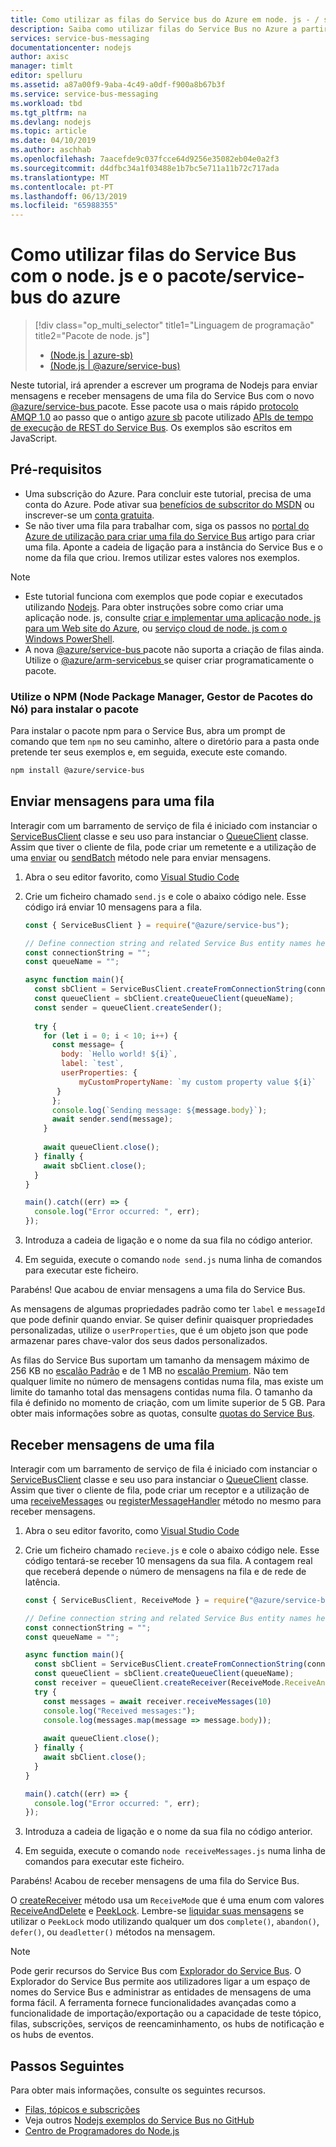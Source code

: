 ```yaml
---
title: Como utilizar as filas do Service bus do Azure em node. js - / service-bus do azure | Documentos da Microsoft
description: Saiba como utilizar filas do Service Bus no Azure a partir de uma aplicação node. js.
services: service-bus-messaging
documentationcenter: nodejs
author: axisc
manager: timlt
editor: spelluru
ms.assetid: a87a00f9-9aba-4c49-a0df-f900a8b67b3f
ms.service: service-bus-messaging
ms.workload: tbd
ms.tgt_pltfrm: na
ms.devlang: nodejs
ms.topic: article
ms.date: 04/10/2019
ms.author: aschhab
ms.openlocfilehash: 7aacefde9c037fcce64d9256e35082eb04e0a2f3
ms.sourcegitcommit: d4dfbc34a1f03488e1b7bc5e711a11b72c717ada
ms.translationtype: MT
ms.contentlocale: pt-PT
ms.lasthandoff: 06/13/2019
ms.locfileid: "65988355"
---
```

# <a name="how-to-use-service-bus-queues-with-nodejs-and-the-azureservice-bus-package"></a>Como utilizar filas do Service Bus com o node. js e o pacote/service-bus do azure
> [!div class="op_multi_selector" title1="Linguagem de programação" title2="Pacote de node. js"]
> - [(Node.js | azure-sb)](service-bus-nodejs-how-to-use-queues.md)
> - [(Node.js | @azure/service-bus)](service-bus-nodejs-how-to-use-queues-new-package.md)

Neste tutorial, irá aprender a escrever um programa de Nodejs para enviar mensagens e receber mensagens de uma fila do Service Bus com o novo [ @azure/service-bus ](https://www.npmjs.com/package/@azure/service-bus) pacote. Esse pacote usa o mais rápido [protocolo AMQP 1.0](service-bus-amqp-overview.md) ao passo que o antigo [azure sb](https://www.npmjs.com/package/azure-sb) pacote utilizado [APIs de tempo de execução de REST do Service Bus](/rest/api/servicebus/service-bus-runtime-rest). Os exemplos são escritos em JavaScript.

## <a name="prerequisites"></a>Pré-requisitos
- Uma subscrição do Azure. Para concluir este tutorial, precisa de uma conta do Azure. Pode ativar sua [benefícios de subscritor do MSDN](https://azure.microsoft.com/pricing/member-offers/credit-for-visual-studio-subscribers/?WT.mc_id=A85619ABF) ou inscrever-se um [conta gratuita](https://azure.microsoft.com/free/?WT.mc_id=A85619ABF).
- Se não tiver uma fila para trabalhar com, siga os passos no [portal do Azure de utilização para criar uma fila do Service Bus](service-bus-quickstart-portal.md) artigo para criar uma fila. Aponte a cadeia de ligação para a instância do Service Bus e o nome da fila que criou. Iremos utilizar estes valores nos exemplos.

> [!NOTE]
> - Este tutorial funciona com exemplos que pode copiar e executados utilizando [Nodejs](https://nodejs.org/). Para obter instruções sobre como criar uma aplicação node. js, consulte [criar e implementar uma aplicação node. js para um Web site do Azure](../app-service/app-service-web-get-started-nodejs.md), ou [serviço cloud de node. js com o Windows PowerShell](../cloud-services/cloud-services-nodejs-develop-deploy-app.md).
> - A nova [ @azure/service-bus ](https://www.npmjs.com/package/@azure/service-bus) pacote não suporta a criação de filas ainda. Utilize o [ @azure/arm-servicebus ](https://www.npmjs.com/package/@azure/arm-servicebus) se quiser criar programaticamente o pacote.

### <a name="use-node-package-manager-npm-to-install-the-package"></a>Utilize o NPM (Node Package Manager, Gestor de Pacotes do Nó) para instalar o pacote
Para instalar o pacote npm para o Service Bus, abra um prompt de comando que tem `npm` no seu caminho, altere o diretório para a pasta onde pretende ter seus exemplos e, em seguida, execute este comando.

```bash
npm install @azure/service-bus
```

## <a name="send-messages-to-a-queue"></a>Enviar mensagens para uma fila
Interagir com um barramento de serviço de fila é iniciado com instanciar o [ServiceBusClient](https://docs.microsoft.com/javascript/api/@azure/service-bus/servicebusclient) classe e seu uso para instanciar o [QueueClient](https://docs.microsoft.com/javascript/api/%40azure/service-bus/queueclient) classe. Assim que tiver o cliente de fila, pode criar um remetente e a utilização de uma [enviar](https://docs.microsoft.com/javascript/api/%40azure/service-bus/sender#send-sendablemessageinfo-) ou [sendBatch](https://docs.microsoft.com/javascript/api/@azure/service-bus/sender#sendbatch-sendablemessageinfo---) método nele para enviar mensagens.

1. Abra o seu editor favorito, como [Visual Studio Code](https://code.visualstudio.com/)
2. Crie um ficheiro chamado `send.js` e cole o abaixo código nele. Esse código irá enviar 10 mensagens para a fila.

    ```javascript
    const { ServiceBusClient } = require("@azure/service-bus"); 
    
    // Define connection string and related Service Bus entity names here
    const connectionString = "";
    const queueName = ""; 
    
    async function main(){
      const sbClient = ServiceBusClient.createFromConnectionString(connectionString); 
      const queueClient = sbClient.createQueueClient(queueName);
      const sender = queueClient.createSender();
      
      try {
        for (let i = 0; i < 10; i++) {
          const message= {
            body: `Hello world! ${i}`,
            label: `test`,
            userProperties: {
                myCustomPropertyName: `my custom property value ${i}`
           }
          };
          console.log(`Sending message: ${message.body}`);
          await sender.send(message);
        }
        
        await queueClient.close();
      } finally {
        await sbClient.close();
      }
    }
    
    main().catch((err) => {
      console.log("Error occurred: ", err);
    });
    ```
3. Introduza a cadeia de ligação e o nome da sua fila no código anterior.
4. Em seguida, execute o comando `node send.js` numa linha de comandos para executar este ficheiro.

Parabéns! Que acabou de enviar mensagens a uma fila do Service Bus.

As mensagens de algumas propriedades padrão como ter `label` e `messageId` que pode definir quando enviar. Se quiser definir quaisquer propriedades personalizadas, utilize o `userProperties`, que é um objeto json que pode armazenar pares chave-valor dos seus dados personalizados.

As filas do Service Bus suportam um tamanho da mensagem máximo de 256 KB no [escalão Padrão](service-bus-premium-messaging.md) e de 1 MB no [escalão Premium](service-bus-premium-messaging.md). Não tem qualquer limite no número de mensagens contidas numa fila, mas existe um limite do tamanho total das mensagens contidas numa fila. O tamanho da fila é definido no momento de criação, com um limite superior de 5 GB. Para obter mais informações sobre as quotas, consulte [quotas do Service Bus](service-bus-quotas.md).

## <a name="receive-messages-from-a-queue"></a>Receber mensagens de uma fila
Interagir com um barramento de serviço de fila é iniciado com instanciar o [ServiceBusClient](https://docs.microsoft.com/javascript/api/@azure/service-bus/servicebusclient) classe e seu uso para instanciar o [QueueClient](https://docs.microsoft.com/javascript/api/%40azure/service-bus/queueclient) classe. Assim que tiver o cliente de fila, pode criar um receptor e a utilização de uma [receiveMessages](https://docs.microsoft.com/javascript/api/%40azure/service-bus/receiver#receivemessages-number--undefined---number-) ou [registerMessageHandler](https://docs.microsoft.com/javascript/api/%40azure/service-bus/receiver#registermessagehandler-onmessage--onerror--messagehandleroptions-) método no mesmo para receber mensagens.

1. Abra o seu editor favorito, como [Visual Studio Code](https://code.visualstudio.com/)
2. Crie um ficheiro chamado `recieve.js` e cole o abaixo código nele. Esse código tentará-se receber 10 mensagens da sua fila. A contagem real que receberá depende o número de mensagens na fila e de rede de latência.

    ```javascript
    const { ServiceBusClient, ReceiveMode } = require("@azure/service-bus"); 
    
    // Define connection string and related Service Bus entity names here
    const connectionString = "";
    const queueName = ""; 
    
    async function main(){
      const sbClient = ServiceBusClient.createFromConnectionString(connectionString); 
      const queueClient = sbClient.createQueueClient(queueName);
      const receiver = queueClient.createReceiver(ReceiveMode.ReceiveAndDelete);
      try {
        const messages = await receiver.receiveMessages(10)
        console.log("Received messages:");
        console.log(messages.map(message => message.body));
         
        await queueClient.close();
      } finally {
        await sbClient.close();
      }
    }
    
    main().catch((err) => {
      console.log("Error occurred: ", err);
    });
    ```
3. Introduza a cadeia de ligação e o nome da sua fila no código anterior.
4. Em seguida, execute o comando `node receiveMessages.js` numa linha de comandos para executar este ficheiro.

Parabéns! Acabou de receber mensagens de uma fila do Service Bus.

O [createReceiver](https://docs.microsoft.com/javascript/api/%40azure/service-bus/queueclient#createreceiver-receivemode-) método usa um `ReceiveMode` que é uma enum com valores [ReceiveAndDelete](message-transfers-locks-settlement.md#settling-receive-operations) e [PeekLock](message-transfers-locks-settlement.md#settling-receive-operations). Lembre-se [liquidar suas mensagens](message-transfers-locks-settlement.md#settling-receive-operations) se utilizar o `PeekLock` modo utilizando qualquer um dos `complete()`, `abandon()`, `defer()`, ou `deadletter()` métodos na mensagem.

> [!NOTE]
> Pode gerir recursos do Service Bus com [Explorador do Service Bus](https://github.com/paolosalvatori/ServiceBusExplorer/). O Explorador do Service Bus permite aos utilizadores ligar a um espaço de nomes do Service Bus e administrar as entidades de mensagens de uma forma fácil. A ferramenta fornece funcionalidades avançadas como a funcionalidade de importação/exportação ou a capacidade de teste tópico, filas, subscrições, serviços de reencaminhamento, os hubs de notificação e os hubs de eventos. 

## <a name="next-steps"></a>Passos Seguintes
Para obter mais informações, consulte os seguintes recursos.
- [Filas, tópicos e subscrições](service-bus-queues-topics-subscriptions.md)
- Veja outros [Nodejs exemplos do Service Bus no GitHub](https://github.com/Azure/azure-sdk-for-js/tree/master/sdk/servicebus/service-bus/samples/javascript)
- [Centro de Programadores do Node.js](https://azure.microsoft.com/develop/nodejs/)

